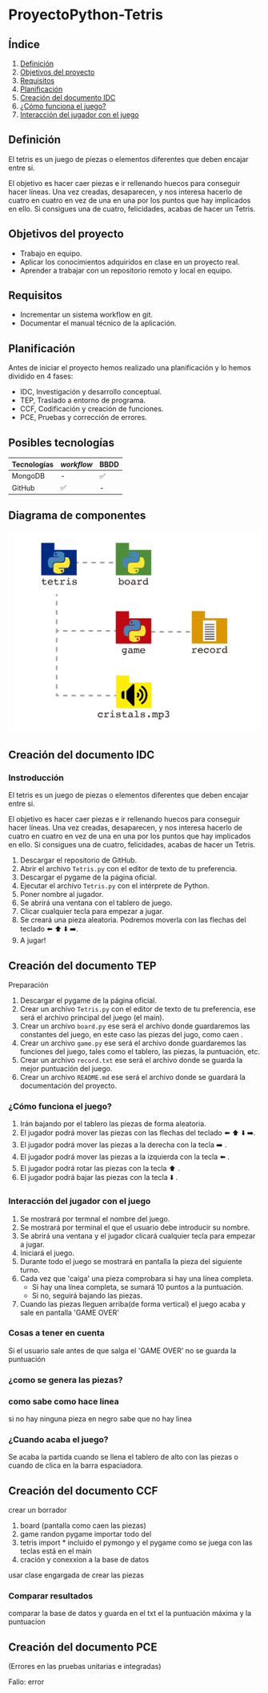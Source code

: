 # ProyectoPython-Tetris

## Índice
1. [Definición](#definición)
1. [Objetivos del proyecto](#objetivos-del-proyecto)
1. [Requisitos](#requisitos)
1. [Planificación](#planificación)
1. [Creación del documento IDC](#creación-del-documento-idc)
1. [¿Cómo funciona el juego?](#¿cómo-funciona-el-juego?)
1. [Interacción del jugador con el juego](#interacción-del-jugador-con-el-juego)

## Definición 
El tetris es un juego de piezas o elementos diferentes que deben encajar entre si.

El objetivo es hacer caer piezas e ir rellenando huecos para conseguir hacer líneas. Una vez creadas, desaparecen, y nos interesa hacerlo de cuatro en cuatro en vez de una en una por los puntos que hay implicados en ello. Si consigues una de cuatro, felicidades, acabas de hacer un Tetris.

## Objetivos del proyecto

- Trabajo en equipo.    
- Aplicar los conocimientos adquiridos en clase en un proyecto real.
- Aprender a trabajar con un repositorio remoto y local en equipo.

## Requisitos 
- Incrementar un sistema workflow en git.
- Documentar el manual técnico de la aplicación.

## Planificación
Antes de iniciar el proyecto hemos realizado una planificación y lo hemos dividido en 4 fases:
- IDC, Investigación y desarrollo conceptual.
- TEP, Traslado a entorno de programa.
- CCF, Codificación y creación de funciones.
- PCE, Pruebas y corrección de errores.

## Posibles tecnologías
| Tecnologías | _workflow_ | BBDD |
|-| - | - | 
| MongoDB |  - | ✅ |
| GitHub | ✅ | - |


## Diagrama de componentes
![](img/Diagramas_Componentes.png)

## Creación del documento IDC
### Instroducción
El tetris es un juego de piezas o elementos diferentes que deben encajar entre si.

El objetivo es hacer caer piezas e ir rellenando huecos para conseguir hacer líneas. Una vez creadas, desaparecen, y nos interesa hacerlo de cuatro en cuatro en vez de una en una por los puntos que hay implicados en ello. Si consigues una de cuatro, felicidades, acabas de hacer un Tetris.

1. Descargar el repositorio de GitHub.
2. Abrir el archivo `Tetris.py` con el editor de texto de tu preferencia.
3. Descargar el pygame de la página oficial.
4. Ejecutar el archivo `Tetris.py` con el intérprete de Python.
5. Poner nombre al jugador.
6. Se abrirá una ventana con el tablero de juego.
7. Clicar cualquier tecla para empezar a jugar.
8. Se creará una pieza aleatoria. Podremos moverla con las flechas del teclado ⬅️ ⬆️ ⬇️ ➡️.
9. A jugar!


## Creación del documento TEP

Preparación
1. Descargar el pygame de la página oficial.
2. Crear un archivo `Tetris.py` con el editor de texto de tu preferencia, ese será el archivo principal del juego (el main).
3. Crear un archivo `board.py` ese será el archivo donde guardaremos las constantes del juego, en este caso las piezas del jugo, como caen .
4. Crear un archivo `game.py` ese será el archivo donde guardaremos las funciones del juego, tales como el tablero, las piezas, la puntuación,  etc.
5. Crear un archivo `record.txt` ese será el archivo donde se guarda la mejor puntuación del juego.
6. Crear un archivo `README.md` ese será el archivo donde se guardará la documentación del proyecto.

### ¿Cómo funciona el juego?
1. Irán bajando por el tablero las piezas de forma aleatoria.
2. El jugador podrá mover las piezas con las flechas del teclado ⬅️ ⬆️ ⬇️ ➡️.
3. El jugador podrá mover las piezas a la derecha con la tecla ➡️ .
3. El jugador podrá mover las piezas a la izquierda con la tecla ⬅️  .
3. El jugador podrá rotar las piezas con la tecla  ⬆️ .
4. El jugador podrá bajar las piezas con la tecla  ⬇️ .


### Interacción del jugador con el juego

1. Se mostrará por termnal el nombre del juego.
2. Se mostrará por terminal el que el usuario debe introducir su nombre.
3. Se abrirá una ventana y el jugador clicará cualquier tecla para empezar a jugar.
4. Iniciará el juego.
5. Durante todo el juego se mostrará en pantalla la pieza del siguiente turno. 
5. Cada vez que 'caiga' una pieza comprobara si hay una línea completa.
    - Si hay una línea completa, se sumará 10 puntos a la puntuación.
    - Si no, seguirá bajando las piezas.
6. Cuando las piezas lleguen arriba(de forma vertical) el juego acaba y sale en pantalla 'GAME OVER'

### Cosas a tener en cuenta 
Si el usuario sale antes de que salga el 'GAME OVER' no se guarda la puntuación



### ¿como se genera las piezas?
### como sabe como hace linea 
si no hay ninguna pieza en negro sabe que no hay linea



### ¿Cuando acaba el juego?
Se acaba la partida cuando se llena el tablero de alto con las piezas  o cuando de clica en la barra espaciadora. 









## Creación del documento CCF
crear un borrador 

1. board (pantalla como caen las piezas)
2. game randon pygame importar todo del 
3. tetris import * incluido el pymongo y el pygame
como se juega con las teclas está en el main
4. cración y conexxion a la base de datos


usar clase engargada de crear las piezas





### Comparar resultados
comparar la base de datos y guarda en el txt el la puntuación máxima  y la puntuacion
## Creación del documento PCE
(Errores en las pruebas unitarias e integradas)

Fallo:
error


